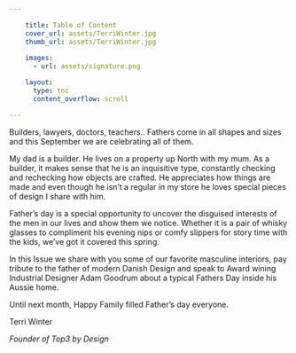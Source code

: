 ```yaml
---

    title: Table of Content
    cover_url: assets/TerriWinter.jpg
    thumb_url: assets/TerriWinter.jpg
    
    images:
      - url: assets/signature.png

    layout:
      type: toc
      content_overflow: scroll

---
```


Builders, lawyers, doctors, teachers..
Fathers come in all shapes and sizes and this September we are celebrating all of them.

My dad is a builder.  He lives on a property up North with my mum. As a builder, it makes sense that he is an inquisitive type, constantly checking and rechecking how objects are crafted. He appreciates how things are made and even though he isn’t a regular in my store he loves special pieces of design I share with him.

Father’s day is a special opportunity to uncover the disguised interests of the men in our lives and show them we notice. Whether it is a pair of whisky glasses to compliment his evening nips or comfy slippers for story time with the kids, we’ve got it covered this spring.

In this Issue we share with you some of our favorite masculine interiors, pay tribute to the father of modern Danish Design and speak to Award wining Industrial Designer Adam Goodrum about a typical Fathers Day inside his Aussie home.

Until next month, Happy Family filled Father’s day everyone.

Terri Winter

*Founder of Top3 by Design*

<img data-media-id="images:1" width=150>